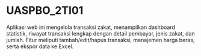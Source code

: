 # UASPBO_2TI01
Aplikasi web ini mengelola transaksi zakat, menampilkan dashboard statistik, riwayat transaksi lengkap dengan detail pembayar, jenis zakat, dan jumlah. Fitur meliputi tambah/edit/hapus transaksi, manajemen harga beras, serta ekspor data ke Excel.

